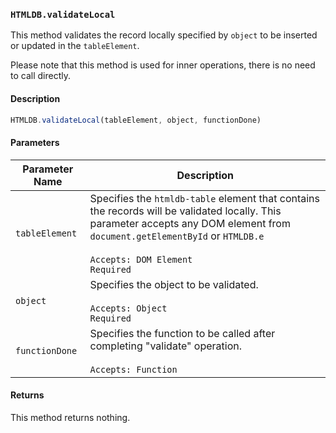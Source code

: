 ### `HTMLDB.validateLocal`

This method validates the record locally specified by `object` to be inserted or updated in the `tableElement`.

Please note that this method is used for inner operations, there is no need to call directly.

#### Description

```javascript
HTMLDB.validateLocal(tableElement, object, functionDone)
```

#### Parameters

| Parameter Name             | Description                               |
| -------------------------- | ----------------------------------------- |
| `tableElement` | Specifies the `htmldb-table` element that contains the records will be validated locally. This parameter accepts any DOM element from `document.getElementById` or `HTMLDB.e`<br><br>`Accepts: DOM Element`<br>`Required` |
| `object` | Specifies the object to be validated.<br><br>`Accepts: Object`<br>`Required` |
| `functionDone` | Specifies the function to be called after completing "validate" operation.<br><br>`Accepts: Function` |

#### Returns

This method returns nothing.